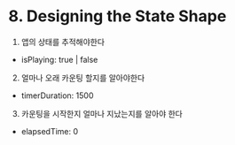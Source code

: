# 8. Designing the State Shape

1. 앱의 상태를 추적해야한다

- isPlaying: true | false

2. 얼마나 오래 카운팅 할지를 알아야한다

- timerDuration: 1500

3. 카운팅을 시작한지 얼마나 지났는지를 알아야 한다

- elapsedTime: 0
